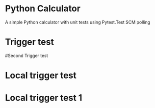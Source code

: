 # Python Calculator

A simple Python calculator with unit tests using Pytest.Test SCM polling
# Trigger test
#Second Trigger test
# Local trigger test
# Local trigger test 1
